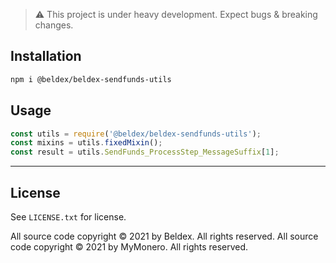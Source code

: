 
> :warning: This project is under heavy development. Expect bugs & breaking changes.

## Installation

```bash
npm i @beldex/beldex-sendfunds-utils
```

## Usage

```js
const utils = require('@beldex/beldex-sendfunds-utils');
const mixins = utils.fixedMixin();
const result = utils.SendFunds_ProcessStep_MessageSuffix[1];
```

-----

## License

See `LICENSE.txt` for license.

All source code copyright © 2021 by Beldex. All rights reserved.
All source code copyright © 2021 by MyMonero. All rights reserved.